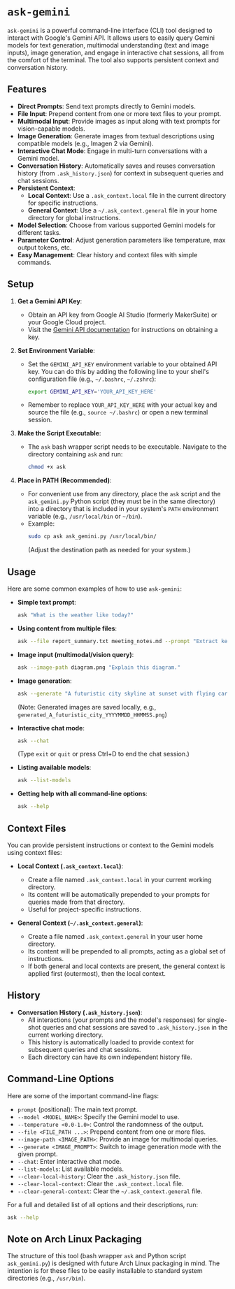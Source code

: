 # `ask-gemini`

`ask-gemini` is a powerful command-line interface (CLI) tool designed to interact with Google's Gemini API. It allows users to easily query Gemini models for text generation, multimodal understanding (text and image inputs), image generation, and engage in interactive chat sessions, all from the comfort of the terminal. The tool also supports persistent context and conversation history.

## Features

*   **Direct Prompts**: Send text prompts directly to Gemini models.
*   **File Input**: Prepend content from one or more text files to your prompt.
*   **Multimodal Input**: Provide images as input along with text prompts for vision-capable models.
*   **Image Generation**: Generate images from textual descriptions using compatible models (e.g., Imagen 2 via Gemini).
*   **Interactive Chat Mode**: Engage in multi-turn conversations with a Gemini model.
*   **Conversation History**: Automatically saves and reuses conversation history (from `.ask_history.json`) for context in subsequent queries and chat sessions.
*   **Persistent Context**:
    *   **Local Context**: Use a `.ask_context.local` file in the current directory for specific instructions.
    *   **General Context**: Use a `~/.ask_context.general` file in your home directory for global instructions.
*   **Model Selection**: Choose from various supported Gemini models for different tasks.
*   **Parameter Control**: Adjust generation parameters like temperature, max output tokens, etc.
*   **Easy Management**: Clear history and context files with simple commands.

## Setup

1.  **Get a Gemini API Key**:
    *   Obtain an API key from Google AI Studio (formerly MakerSuite) or your Google Cloud project.
    *   Visit the [Gemini API documentation](https://ai.google.dev/docs) for instructions on obtaining a key.

2.  **Set Environment Variable**:
    *   Set the `GEMINI_API_KEY` environment variable to your obtained API key. You can do this by adding the following line to your shell's configuration file (e.g., `~/.bashrc`, `~/.zshrc`):
        ```bash
        export GEMINI_API_KEY='YOUR_API_KEY_HERE'
        ```
    *   Remember to replace `YOUR_API_KEY_HERE` with your actual key and source the file (e.g., `source ~/.bashrc`) or open a new terminal session.

3.  **Make the Script Executable**:
    *   The `ask` bash wrapper script needs to be executable. Navigate to the directory containing `ask` and run:
        ```bash
        chmod +x ask
        ```

4.  **Place in PATH (Recommended)**:
    *   For convenient use from any directory, place the `ask` script and the `ask_gemini.py` Python script (they must be in the same directory) into a directory that is included in your system's `PATH` environment variable (e.g., `/usr/local/bin` or `~/bin`).
    *   Example:
        ```bash
        sudo cp ask ask_gemini.py /usr/local/bin/
        ```
        (Adjust the destination path as needed for your system.)

## Usage

Here are some common examples of how to use `ask-gemini`:

*   **Simple text prompt**:
    ```bash
    ask "What is the weather like today?"
    ```

*   **Using content from multiple files**:
    ```bash
    ask --file report_summary.txt meeting_notes.md --prompt "Extract key decisions from these documents."
    ```

*   **Image input (multimodal/vision query)**:
    ```bash
    ask --image-path diagram.png "Explain this diagram."
    ```

*   **Image generation**:
    ```bash
    ask --generate "A futuristic city skyline at sunset with flying cars."
    ```
    (Note: Generated images are saved locally, e.g., `generated_A_futuristic_city_YYYYMMDD_HHMMSS.png`)

*   **Interactive chat mode**:
    ```bash
    ask --chat
    ```
    (Type `exit` or `quit` or press Ctrl+D to end the chat session.)

*   **Listing available models**:
    ```bash
    ask --list-models
    ```

*   **Getting help with all command-line options**:
    ```bash
    ask --help
    ```

## Context Files

You can provide persistent instructions or context to the Gemini models using context files:

*   **Local Context (`.ask_context.local`)**:
    *   Create a file named `.ask_context.local` in your current working directory.
    *   Its content will be automatically prepended to your prompts for queries made from that directory.
    *   Useful for project-specific instructions.

*   **General Context (`~/.ask_context.general`)**:
    *   Create a file named `.ask_context.general` in your user home directory.
    *   Its content will be prepended to all prompts, acting as a global set of instructions.
    *   If both general and local contexts are present, the general context is applied first (outermost), then the local context.

## History

*   **Conversation History (`.ask_history.json`)**:
    *   All interactions (your prompts and the model's responses) for single-shot queries and chat sessions are saved to `.ask_history.json` in the current working directory.
    *   This history is automatically loaded to provide context for subsequent queries and chat sessions.
    *   Each directory can have its own independent history file.

## Command-Line Options

Here are some of the important command-line flags:

*   `prompt` (positional): The main text prompt.
*   `--model <MODEL_NAME>`: Specify the Gemini model to use.
*   `--temperature <0.0-1.0>`: Control the randomness of the output.
*   `--file <FILE_PATH ...>`: Prepend content from one or more files.
*   `--image-path <IMAGE_PATH>`: Provide an image for multimodal queries.
*   `--generate <IMAGE_PROMPT>`: Switch to image generation mode with the given prompt.
*   `--chat`: Enter interactive chat mode.
*   `--list-models`: List available models.
*   `--clear-local-history`: Clear the `.ask_history.json` file.
*   `--clear-local-context`: Clear the `.ask_context.local` file.
*   `--clear-general-context`: Clear the `~/.ask_context.general` file.

For a full and detailed list of all options and their descriptions, run:
```bash
ask --help
```

## Note on Arch Linux Packaging

The structure of this tool (bash wrapper `ask` and Python script `ask_gemini.py`) is designed with future Arch Linux packaging in mind. The intention is for these files to be easily installable to standard system directories (e.g., `/usr/bin`).

